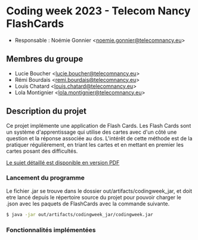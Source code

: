# Coding week 2023 - Telecom Nancy FlashCards

* Responsable : Noémie Gonnier <<noemie.gonnier@telecomnancy.eu>>

## Membres du groupe

* Lucie Boucher <<lucie.boucher@telecomnancy.eu>>
* Rémi Bourdais <<remi.bourdais@telecomnancy.eu>>
* Louis Chatard <<louis.chatard@telecomnancy.eu>>
* Lola Montignier <<lola.montignier@telecomnancy.eu>>

## Description du projet

Ce projet implémente une application de Flash Cards. Les Flash Cards sont un système d'apprentissage qui utilise des cartes avec d'un côté une question et la réponse associée au dos. L'intérêt de cette méthode est de la pratiquer régulièrement, en triant les cartes et en mettant en premier les cartes posant des difficultés.

[Le sujet détaillé est disponible en version PDF](./Documents/CodingWeek%202022-2023%20-%20Sujet.pdf)

### Lancement du programme

Le fichier .jar se trouve dans le dossier out/artifacts/codingweek_jar, et doit etre lancé depuis le répertoire source du projet pour pouvoir charger le .json avec les paquets de FlashCards avec la commande suivante.

```bash
$ java -jar out/artifacts/codingweek_jar/codingweek.jar
```

### Fonctionnalités implémentées
